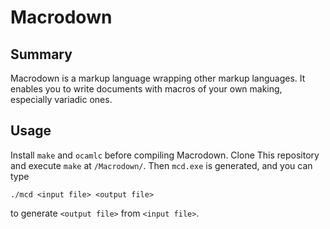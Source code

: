 # Macrodown

## Summary

Macrodown is a markup language wrapping other markup languages.
It enables you to write documents with macros of your own making,
especially variadic ones.

## Usage

Install `make` and `ocamlc` before compiling Macrodown.
Clone This repository and execute `make` at `/Macrodown/`.
Then `mcd.exe` is generated, and you can type

    ./mcd <input file> <output file>

to generate `<output file>` from `<input file>`.

